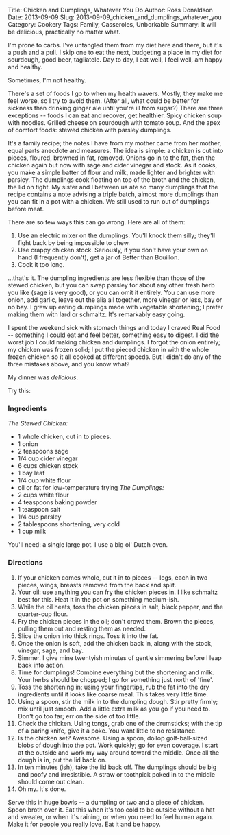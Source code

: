 Title: Chicken and Dumplings, Whatever You Do
Author: Ross Donaldson
Date: 2013-09-09
Slug: 2013-09-09_chicken_and_dumplings_whatever_you
Category: Cookery
Tags: Family, Casseroles, Unborkable
Summary: It will be delicious, practically no matter what.

I'm prone to carbs. I've untangled them from my diet here and there, but it's a push and a pull. I skip one to eat the next, budgeting a place in my diet for sourdough, good beer, tagliatele. Day to day, I eat well, I feel well, am happy and healthy.

Sometimes, I'm not healthy.

There's a set of foods I go to when my health wavers. Mostly, they make me feel worse, so I try to avoid them. (After all, what could be better for sickness than drinking ginger ale until you're ill from sugar?) There are three exceptions -- foods I can eat and recover, get healthier. Spicy chicken soup with noodles. Grilled cheese on sourdough with tomato soup. And the apex of comfort foods: stewed chicken with parsley dumplings.

It's a family recipe; the notes I have from my mother came from her mother, equal parts anecdote and measures. The idea is simple: a chicken is cut into pieces, floured, browned in fat, removed. Onions go in to the fat, then the chicken again but now with sage and cider vinegar and stock. As it cooks, you make a simple batter of flour and milk, made lighter and brighter with parsley. The dumplings cook floating on top of the broth and the chicken, the lid on tight. My sister and I between us ate so many dumplings that the recipe contains a note advising a triple batch, almost more dumplings than you can fit in a pot with a chicken. We still used to run out of dumplings before meat.

There are so few ways this can go wrong. Here are all of them:

1. Use an electric mixer on the dumplings. You'll knock them silly; they'll fight back by being impossible to chew.
2. Use crappy chicken stock. Seriously, if you don't have your own on hand (I frequently don't), get a jar of Better than Bouillon.
3. Cook it too long.

...that's it. The dumpling ingredients are less flexible than those of the stewed chicken, but you can swap parsley for about any other fresh herb you like (sage is very good), or you can omit it entirely. You can use more onion, add garlic, leave out the alia all together, more vinegar or less, bay or no bay. I grew up eating dumplings made with vegetable shortening; I prefer making them with lard or schmaltz. It's remarkably easy going.

I spent the weekend sick with stomach things and today I craved Real Food -- something I could eat and feel better, something easy to digest. I did the worst job I could making chicken and dumplings. I forgot the onion entirely; my chicken was frozen solid; I put the pieced chicken in with the whole frozen chicken so it all cooked at different speeds. But I didn't do any of the three mistakes above, and you know what?

My dinner was *delicious*.

Try this:

### Ingredients
*The Stewed Chicken:*
- 1 whole chicken, cut in to pieces.
- 1 onion
- 2 teaspoons sage
- 1/4 cup cider vinegar
- 6 cups chicken stock
- 1 bay leaf
- 1/4 cup white flour
- oil or fat for low-temperature frying
*The Dumplings:*
- 2 cups white flour
- 4 teaspoons baking powder
- 1 teaspoon salt
- 1/4 cup parsley
- 2 tablespoons shortening, very cold
- 1 cup milk

You'll need: a single large pot. I use a big ol' Dutch oven.

### Directions
1. If your chicken comes whole, cut it in to pieces -- legs, each in two pieces, wings, breasts removed from the back and split.
2. Your oil: use anything you can fry the chicken pieces in. I like schmaltz best for this. Heat it in the pot on something medium-ish.
3. While the oil heats, toss the chicken pieces in salt, black pepper, and the quarter-cup flour.
4. Fry the chicken pieces in the oil; don't crowd them. Brown the pieces, pulling them out and resting them as needed.
5. Slice the onion into thick rings. Toss it into the fat.
6. Once the onion is soft, add the chicken back in, along with the stock, vinegar, sage, and bay.
7. Simmer. I give mine twentyish minutes of gentle simmering before I leap back into action.
8. Time for dumplings! Combine everything but the shortening and milk. Your herbs should be chopped; I go for something just north of 'fine'.
9. Toss the shortening in; using your fingertips, rub the fat into the dry ingredients until it looks like coarse meal. This takes very little time.
10. Using a spoon, stir the milk in to the dumpling dough. Stir pretty firmly; mix until just smooth. Add a little extra milk as you go if you need to. Don't go too far; err on the side of too little.
11. Check the chicken. Using tongs, grab one of the drumsticks; with the tip of a paring knife, give it a poke. You want little to no resistance.
12. Is the chicken set? Awesome. Using a spoon, dollop golf-ball-sized blobs of dough into the pot. Work quickly; go for even coverage. I start at the outside and work my way around toward the middle. Once all the dough is in, put the lid back on.
13. In ten minutes (ish), take the lid back off. The dumplings should be big and poofy and irresistible. A straw or toothpick poked in to the middle should come out clean.
14. Oh my. It's done.

Serve this in huge bowls -- a dumpling or two and a piece of chicken. Spoon broth over it. Eat this when it's too cold to be outside without a hat and sweater, or when it's raining, or when you need to feel human again. Make it for people you really love. Eat it and be happy.
